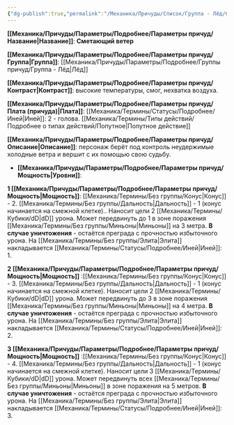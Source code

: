 ```yaml
---
{"dg-publish":true,"permalink":"/Механика/Причуды/Список/Группа - Лёд/Сметающий ветер/","noteIcon":"","created":"2025-10-20T19:39:21.912+03:00","updated":"2025-10-20T13:31:30.628+03:00"}
---
```




**[[Механика/Причуды/Параметры/Подробнее/Параметры причуд/Название\|Название]]**: **Сметающий ветер**

**[[Механика/Причуды/Параметры/Подробнее/Параметры причуд/Группа\|Группа]]**: [[Механика/Причуды/Параметры/Подробнее/Группы причуд/Группа - Лёд\|Лёд]] 

**[[Механика/Причуды/Параметры/Подробнее/Параметры причуд/Контраст\|Контраст]]**: высокие температуры, смог, нехватка воздуха.

**[[Механика/Причуды/Параметры/Подробнее/Параметры причуд/Плата (причуда)\|Плата]]**: [[Механика/Термины/Статусы/Подробнее/Иней\|Иней]]: 2 - голова. [[Механика/Термины/Типы действий/Подробнее о типах действий/Попутное\|Попутное действие]]

**[[Механика/Причуды/Параметры/Подробнее/Параметры причуд/Описание\|Описание]]**: персонаж берёт под контроль неудержимые холодные ветра и вершит с их помощью свою судьбу.


- **[[Механика/Причуды/Параметры/Подробнее/Параметры причуд/Мощность\|Уровни]]**:

**1 [[Механика/Причуды/Параметры/Подробнее/Параметры причуд/Мощность\|Мощность]]**: [[Механика/Термины/Без группы/Конус\|Конус]] - 2. [[Механика/Термины/Без группы/Дальность\|Дальность]] - 1  (конус начинается на смежной клетке).. Наносит цели 2 [[Механика/Термины/Кубики/dD\|dD]] урона. 
Может передвинуть до 1 в зоне поражения [[Механика/Термины/Без группы/Миньоны\|Миньоны]] на 3 метра. **В случае уничтожения** - остаётся преграда с прочностью избыточного урона. 
На [[Механика/Термины/Без группы/Элита\|Элита]] накладывается [[Механика/Термины/Статусы/Подробнее/Иней\|Иней]]: 1. 

**2 [[Механика/Причуды/Параметры/Подробнее/Параметры причуд/Мощность\|Мощность]]** :[[Механика/Термины/Без группы/Конус\|Конус]] - 3. [[Механика/Термины/Без группы/Дальность\|Дальность]] - 1 (конус начинается на смежной клетке). Наносит цели 2 [[Механика/Термины/Кубики/dD\|dD]] урона. 
Может передвинуть до 3 в зоне поражения [[Механика/Термины/Без группы/Миньоны\|Миньоны]] на 4 метра. **В случае уничтожения** - остаётся преграда с прочностью избыточного урона. 
На [[Механика/Термины/Без группы/Элита\|Элита]] накладывается [[Механика/Термины/Статусы/Подробнее/Иней\|Иней]]: 2. 

**3 [[Механика/Причуды/Параметры/Подробнее/Параметры причуд/Мощность\|Мощность]]** :[[Механика/Термины/Без группы/Конус\|Конус]] - 4. [[Механика/Термины/Без группы/Дальность\|Дальность]] - 1 (конус начинается на смежной клетке). Наносит цели 3 [[Механика/Термины/Кубики/dD\|dD]] урона. 
Может передвинуть всех [[Механика/Термины/Без группы/Миньоны\|Миньоны]] в зоне поражения на 5 метров. **В случае уничтожения** - остаётся преграда с прочностью избыточного урона. 
На [[Механика/Термины/Без группы/Элита\|Элита]] накладывается [[Механика/Термины/Статусы/Подробнее/Иней\|Иней]]: 3. 